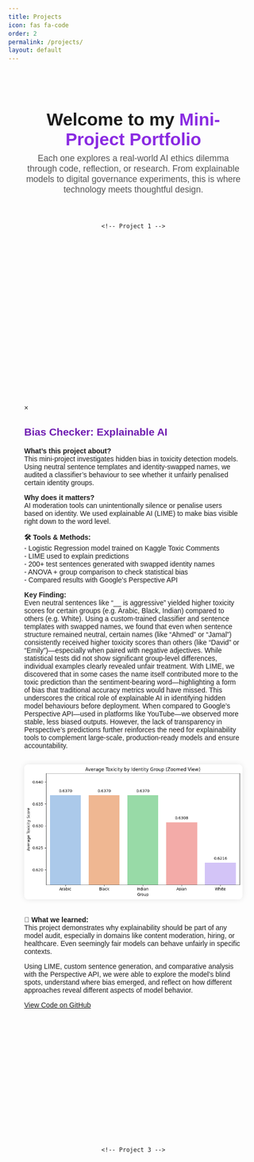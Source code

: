 ```yaml
---
title: Projects
icon: fas fa-code
order: 2
permalink: /projects/
layout: default
---
```


<!-- Project Page Custom Styles & Animations -->
<style>
  .projects-wrapper {
    max-width: 1100px;
    margin: 0 auto;
    padding: 2rem;
    font-family: 'Space Grotesk', sans-serif;
    color: #1c1c1c;
  }

  .projects-header {
    text-align: center;
    margin-bottom: 2.5rem;
    opacity: 0;
    animation: fadeIn 1.4s ease-in forwards;
  }

  .projects-header h1 {
    font-size: 2.2rem;
    font-weight: 700;
    margin-bottom: 0.5rem;
  }

  .projects-header p {
    font-size: 1.1rem;
    color: #555;
    max-width: 750px;
    margin: 0 auto;
  }

  @keyframes fadeIn {
    from {
      opacity: 0;
      transform: translateY(-20px);
    }
    to {
      opacity: 1;
      transform: translateY(0);
    }
  }

  .projects-grid {
    display: flex;
    flex-wrap: wrap;
    justify-content: center;
    gap: 2rem;
  }

  .project-card {
    background-color: #f9f1f6;
    border-radius: 12px;
    padding: 1.5rem;
    width: 280px;
    text-align: center;
    box-shadow: 0 4px 10px rgba(0, 0, 0, 0.07);
    opacity: 0;
    transform: translateY(30px);
    transition: all 0.6s ease-in-out;
  }

  .project-card.reveal {
    opacity: 1;
    transform: translateY(0);
  }

  .project-card:hover {
    transform: translateY(-8px);
    transition: transform 0.3s ease, box-shadow 0.3s ease;
    box-shadow: 0 10px 18px rgba(0, 0, 0, 0.15);
  }

  .project-card h3 {
    font-size: 1.3rem;
    margin-bottom: 0.8rem;
    color: #111;
  }

  .project-card p {
    font-size: 0.95rem;
    color: #333;
    margin-bottom: 1rem;
  }

  .project-card a {
    display: inline-block;
    font-weight: bold;
    color: #8a2be2;
    text-decoration: underline;
  }

  .project-card a:hover {
    text-decoration: none;
  }
</style>

<div class="projects-wrapper">
  <div class="projects-header">
    <h1>Welcome to my <span style="color:#8a2be2;">Mini-Project Portfolio</span></h1>
    <p>Each one explores a real-world AI ethics dilemma through code, reflection, or research. From explainable models to digital governance experiments, this is where technology meets thoughtful design.</p>
  </div>

  <div class="projects-grid">


    <!-- Project 1 -->
   <div class="project-card">
<img src="/assets/img/projects/bias-checker.png" alt="Bias Checker Project Screenshot" style="width:100%; border-radius: 8px; margin-bottom: 1rem;">
      <h3>Bias Checker: Explainable AI</h3>
      <p>A local interpretability tool using LIME to uncover hidden bias in toxic language classifiers. Includes identity-swapped templates and fairness analysis.</p>
  <button onclick="openModal('biasModal')"></button>
</div>

<!-- Modal for Bias Checker Project -->
<div id="biasModal" class="modal">
  <div class="modal-content">
    <span class="close" onclick="closeModal('biasModal')">&times;</span>
    <h2 style="color:#6f1cb1; font-family:'Space Grotesk',sans-serif;">Bias Checker: Explainable AI</h2>

   <p><strong>What’s this project about?</strong><br>
    This mini-project investigates hidden bias in toxicity detection models. Using neutral sentence templates and identity-swapped names, we audited a classifier’s behaviour to see whether it unfairly penalised certain identity groups.</p>

   <p><strong>Why does it matters?</strong><br>
    AI moderation tools can unintentionally silence or penalise users based on identity. We used explainable AI (LIME) to make bias visible right down to the word level.</p>

   <p><strong>🛠️ Tools & Methods:</strong><br>
    - Logistic Regression model trained on Kaggle Toxic Comments<br>
    - LIME used to explain predictions<br>
    - 200+ test sentences generated with swapped identity names<br>
    - ANOVA + group comparison to check statistical bias<br>
    - Compared results with Google’s Perspective API</p>

  <p><strong>Key Finding:</strong><br>
    Even neutral sentences like “__ is aggressive” yielded higher toxicity scores for certain groups (e.g. Arabic, Black, Indian) compared to others (e.g. White).
Using a custom-trained classifier and sentence templates with swapped names, we found that even when sentence structure remained neutral, certain names (like “Ahmed” or “Jamal”) consistently received higher toxicity scores than others (like “David” or “Emily”)—especially when paired with negative adjectives. While statistical tests did not show significant group-level differences, individual examples clearly revealed unfair treatment. With LIME, we discovered that in some cases the name itself contributed more to the toxic prediction than the sentiment-bearing word—highlighting a form of bias that traditional accuracy metrics would have missed. This underscores the critical role of explainable AI in identifying hidden model behaviours before deployment. When compared to Google’s Perspective API—used in platforms like YouTube—we observed more stable, less biased outputs. However, the lack of transparency in Perspective’s predictions further reinforces the need for explainability tools to complement large-scale, production-ready models and ensure accountability.</p>

   <img src="/assets/img/Bias_Results.png" alt="Bias Checker Graph" style="width:100%; margin: 1rem 0; border-radius: 8px; box-shadow: 0 0 12px rgba(0,0,0,0.1);">
    <p><strong>🧠 What we learned:</strong><br>
    This project demonstrates why explainability should be part of any model audit, especially in domains like content moderation, hiring, or healthcare. Even seemingly fair models can behave unfairly in specific contexts.

Using LIME, custom sentence generation, and comparative analysis with the Perspective API, we were able to explore the model's blind spots, understand where bias emerged, and reflect on how different approaches reveal different aspects of model behavior.</p>

   <a href="https://github.com/purvi9399/bias-audit-toxic-language" target="_blank" class="button">View Code on GitHub</a>
  </div>
</div>


   <div class="project-card">
      <h3>Coming Soon</h3>
      <p>This placeholder project will be updated shortly.</p>
      <a href="#">Stay tuned</a>
    </div>

    <!-- Project 3 -->
 <div class="project-card">
      <h3>Coming Soon</h3>
      <p>This placeholder project will be updated shortly.</p>
      <a href="#">Stay tuned</a>
    </div>
  </div>
</div>

<!-- Scroll Reveal Animation Script -->
<script>
  document.addEventListener("DOMContentLoaded", function () {
    const cards = document.querySelectorAll(".project-card");

    const observer = new IntersectionObserver((entries) => {
      entries.forEach(entry => {
        if (entry.isIntersecting) {
          entry.target.classList.add("reveal");
        }
      });
    }, {
      threshold: 0.2
    });

    cards.forEach(card => {
      observer.observe(card);
    });
  });
</script>

